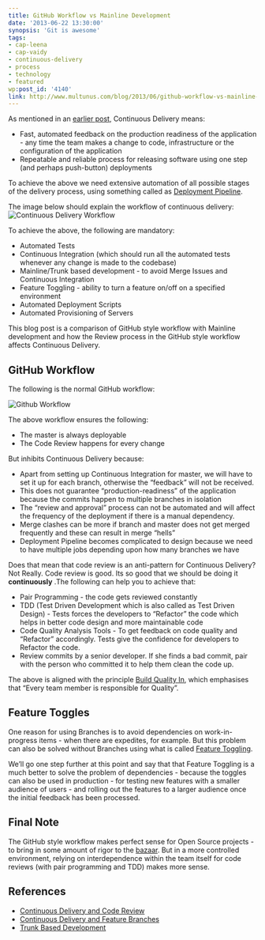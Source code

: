 ```yaml
---
title: GitHub Workflow vs Mainline Development
date: '2013-06-22 13:30:00'
synopsis: 'Git is awesome'
tags:
- cap-leena
- cap-vaidy
- continuous-delivery
- process
- technology
- featured
wp:post_id: '4140'
link: http://www.multunus.com/blog/2013/06/github-workflow-vs-mainline-development/
---
```


As mentioned in an [earlier post](http://www.multunus.com/2012/05/introduction-to-continuous-delivery/), Continuous Delivery means:

- Fast, automated feedback on the production readiness of the application - any time the team makes a change to code, infrastructure or the configuration of the application
- Repeatable and reliable process for releasing software using one step (and perhaps push-button) deployments

To achieve the above we need extensive automation of all possible stages of the delivery process, using something called as 
[Deployment Pipeline](http://martinfowler.com/bliki/DeploymentPipeline.html).

The image below should explain the workflow of continuous delivery:
![Continuous Delivery Workflow](https://s3.amazonaws.com/multunus-images/cd_workflow.png)

To achieve the above, the following are mandatory:

- Automated Tests
- Continuous Integration (which should run all the automated tests whenever any change is made to the codebase)
- Mainline/Trunk based development - to avoid Merge Issues and Continuous Integration
- Feature Toggling - ability to turn a feature on/off on a specified environment
- Automated Deployment Scripts
- Automated Provisioning of Servers

This blog post is a comparison of GitHub style workflow with Mainline development and how the Review process in the GitHub style workflow affects Continuous Delivery.

## GitHub Workflow


The following is the normal GitHub workflow:

![Github Workflow](http://farm5.staticflickr.com/4012/4702060815_b21642330a_o.jpg)

The above workflow ensures the following:

- The master is always deployable
- The Code Review happens for every change

But inhibits Continuous Delivery because:

- Apart from setting up Continuous Integration for master, we will have to set it up for each branch, otherwise the “feedback” will not be received.
- This does not guarantee “production-readiness” of the application because the commits happen to multiple branches in isolation
- The “review and approval” process can not be automated and will affect the frequency of the deployment if there is a manual dependency.
- Merge clashes can be more if branch and master does not get merged frequently and these can result in merge “hells”
- Deployment Pipeline becomes complicated to design because we need to have multiple jobs depending upon how many branches we have

Does that mean that code review is an anti-pattern for Continuous Delivery? Not Really. Code review is good. Its so good that we should be doing it **continuously** .The following can help you to achieve that:

- Pair Programming - the code gets reviewed constantly
- TDD (Test Driven Development which is also called as Test Driven Design) - Tests forces the developers to “Refactor” the code which helps in better code design and more maintainable code
- Code Quality Analysis Tools - To get feedback on code quality and “Refactor” accordingly. Tests give the confidence for developers to Refactor the code.
- Review commits by a senior developer. If she finds a bad commit, pair with the person who committed it to help them clean the code up.

The above is aligned with the principle [Build Quality In](http://java.dzone.com/articles/8-principles-continuous), which emphasises that “Every team member is responsible for Quality”.

## Feature Toggles
One reason for using Branches is to avoid dependencies on work-in-progress items - when there are expedites, for example. But this problem can also be solved without Branches using what is called [Feature Toggling](http://martinfowler.com/bliki/FeatureToggle.html).

We’ll go one step further at this point and say that that Feature Toggling is a much better to solve the problem of dependencies - because the toggles can also be used in production - for testing new features with a smaller audience of users - and rolling out the features to a larger audience once the initial feedback has been processed.

## Final Note
The GitHub style workflow makes perfect sense for Open Source projects - to bring in some amount of rigor to the 
[bazaar](http://www.catb.org/esr/writings/homesteading/cathedral-bazaar/). But in a more controlled environment, relying on interdependence within the team itself for code reviews (with pair programming and TDD) makes more sense.

## References

- [Continuous Delivery and Code Review](https://groups.google.com/forum/?fromgroups#!topic/continuousdelivery/LIJ1nva9Oas)
- [Continuous Delivery and Feature Branches](http://continuousdelivery.com/2011/07/on-dvcs-continuous-integration-and-feature-branches/)
- [Trunk Based Development](http://paulhammant.com/2013/04/05/what-is-trunk-based-development/)
